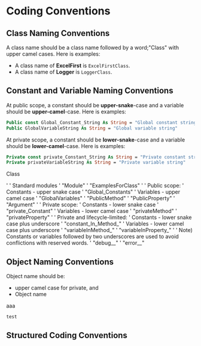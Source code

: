 # Coding Conventions

## Class Naming Conventions

A class name should be a class name followed by a word;"Class" with upper camel cases.
Here is examples:

* A class name of **ExcelFirst** is `ExcelFirstClass`.
* A class name of **Logger** is `LoggerClass`.

## Constant and Variable Naming Conventions

At public scope, a constant should be **upper-snake**-case and a variable should be **upper-camel**-case. Here is examples:
```vb
Public const Global_Constant_String As String = "Global constant string"
Public GlobalVariableString As String = "Global variable string"
```

At private scope, a constant should be **lower-snake**-case and a variable should be **lower-camel**-case. Here is examples:
```vb
Private const private_Constant_String As String = "Private constant string"
Private privateVariableString As String = "Private variable string"
```
<class name>Class

'
' Standard modules
'   "<class name>Module"
'   "ExamplesFor<class name>Class"
'
' Public scope:
'   Constants - upper snake case
'     "Global_Constants"
'   Variables - upper camel case
'     "GlobalVariables"
'     "PublicMethod"
'     "PublicProperty"
'     "Argument"
'
' Private scope:
'   Constants - lower snake case
'     "private_Constant"
'   Variables - lower camel case
'     "privateMethod"
'     "privateProperty"
'
' Private and lifecycle-limited:
'   Constants - lower snake case plus underscore
'     "constant_In_Method_"
'   Variables - lower camel case plus underscore
'     "variableInMethod_"
'     "variableInProperty_"
'
' Note) Constants or variables followed by two underscores are used to avoid conflictions with reserved words.
'   "debug__"
'   "error__"



## Object Naming Conventions
Object name should be:
* upper camel case for private, and
* Object name 

<class name> aaa

`test`




## Structured Coding Conventions
